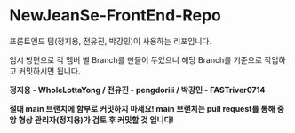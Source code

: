 # NewJeanSe-FrontEnd-Repo
프론트엔드 팀(정지용, 전유진, 박강민)이 사용하는 리포입니다.

임시 방편으로 각 멤버 별 Branch를 만들어 두었으니 해당 Branch를 기준으로 작업하고 커밋하시면 됩니다.

**정지용 - WholeLottaYong / 전유진 - pengdoriii / 박강민 - FASTriver0714**

**절대 main 브랜치에 함부로 커밋하지 마세요! main 브랜치는 pull request를 통해 중앙 형상 관리자(정지용)가 검토 후 커밋할 것 입니다!**
